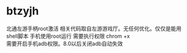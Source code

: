 # btzyjh
  北通左游手柄root激活 相关代码取自左游游戏厅。无任何优化。仅仅是能用  
  shell脚本 手机使用root运行 需要执行权限 chrom +x  
  需要开启手机adb权限。8.0以后关闭adb自动失效
 
